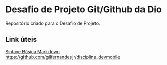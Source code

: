 #  Desafio de Projeto Git/Github da Dio
Repositório criado para o Desafio de Projeto.
## Link úteis
[Sintaxe Básica Markdown](https://www.markdownguide.org/basic-syntax/)
https://github.com/gilfernandesjr/disciplina_devmobile
